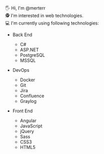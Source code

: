 🖐 Hi, I'm @merterr
<br/>
🕵 I'm interested in web technologies.
<br/>
💻 I'm currently using following technologies:
- Back End
  - C#
  - ASP.NET
  - PostgreSQL
  - MSSQL

- DevOps
  - Docker
  - Git
  - Jira
  - Confluence
  - Graylog 

- Front End
  - Angular
  - JavaScript
  - jQuery
  - Sass
  - CSS3
  - HTML5

 


